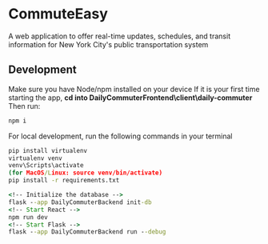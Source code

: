 # CommuteEasy
A web application to offer real-time updates, schedules, and transit information for New York City's public transportation system

## Development

Make sure you have Node/npm installed on your device
If it is your first time starting the app,
**cd into DailyCommuterFrontend\client\daily-commuter**
Then run:

```cmd
npm i
```

For local development, run the following commands in your terminal

```cmd
pip install virtualenv
virtualenv venv
venv\Scripts\activate
(for MacOS/Linux: source venv/bin/activate)
pip install -r requirements.txt

<!-- Initialize the database -->
flask --app DailyCommuterBackend init-db
<!-- Start React -->
npm run dev
<!-- Start Flask -->
flask --app DailyCommuterBackend run --debug
```
